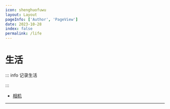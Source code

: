 ```yaml
---
icon: shenghuofuwu
layout: Layout
pageInfo: ['Author', 'PageView']
date: 2023-10-28
index: false
permalink: /life
---
```


# 生活

::: info 记录生活

:::

- [相机](./相机.md)

---
